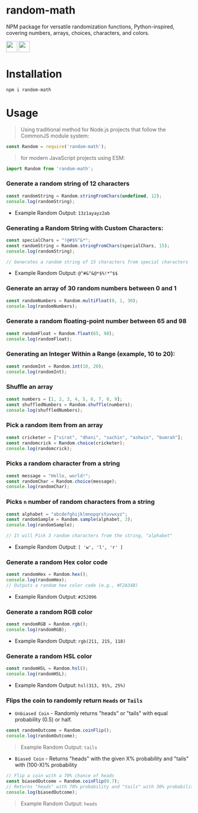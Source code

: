 # random-math
NPM package for versatile randomization functions, Python-inspired, covering numbers, arrays, choices, characters, and colors.

<code><img height="30" src="https://img.shields.io/badge/NPM-111111?style=for-the-badge&logo=npm&logoColor=#c63635"></code>
<code><img height="30" src="https://img.shields.io/badge/JavaScript-111111?style=for-the-badge&logo=javascript&logoColor=F7DF1E"></code>


# Installation

```shell
npm i random-math
```

# Usage
<!-- import Random from 'random-math'; -->

> Using traditional method for Node.js projects that follow the CommonJS module system:

```js
const Random = require('random-math');
```
> for modern JavaScript projects using ESM:

```js
import Random from 'random-math';
```

### Generate a random string of 12 characters

```js
const randomString = Random.stringFromChars(undefined, 12);
console.log(randomString);
```
- Example Random Output:  ```13z1ayayz2ab```

###  Generating a Random String with Custom Characters:

```js
const specialChars = "!@#$%^&*";
const randomString = Random.stringFromChars(specialChars, 15);
console.log(randomString);

// Generates a random string of 15 characters from special characters
```

- Example Random Output:  ```@^#&^&@*$%!*^$$```

### Generate an array of 30 random numbers between 0 and 1

```js
const randomNumbers = Random.multiFloat(0, 1, 30);
console.log(randomNumbers);
```

### Generate a random floating-point number between 65 and 98

```js
const randomFloat = Random.float(65, 98);
console.log(randomFloat);
```

###  Generating an Integer Within a Range (example, 10 to 20):

```js
const randomInt = Random.int(10, 20);
console.log(randomInt);
```

### Shuffle an array

```js
const numbers = [1, 2, 3, 4, 5, 6, 7, 8, 9];
const shuffledNumbers = Random.shuffle(numbers);
console.log(shuffledNumbers);
```

### Pick a random item from an array

```js
const cricketer = ["virat", "dhoni", "sachin", "ashwin", "bumrah"];
const randomcrick = Random.choice(cricketer);
console.log(randomcrick);
```

### Picks a random character from a string

```js
const message = "Hello, world!";
const randomChar = Random.choice(message);
console.log(randomChar);
```

### Picks `n` number of random characters from a string

```js
const alphabet = "abcdefghijklmnopqrstuvwxyz";
const randomSample = Random.sample(alphabet, 3);
console.log(randomSample);

// It will Pick 3 random characters from the string, "alphabet"
```

- Example Random Output:  ```[ 'w', 'l', 'r' ]```

### Generate a random Hex color code

```js
const randomHex = Random.hex();
console.log(randomHex);
// Outputs a random hex color code (e.g., #F2A34B)

```
- Example Random Output:  ```#252096```

### Generate a random RGB color

```js
const randomRGB = Random.rgb();
console.log(randomRGB);
```

- Example Random Output:  ```rgb(211, 215, 118)```


### Generate a random HSL color

```js
const randomHSL = Random.hsl();
console.log(randomHSL);
```

- Example Random Output:  ```hsl(313, 91%, 25%)```

### Flips the coin to randomly return `Heads` or `Tails`

- `Unbiased Coin` - Randomly returns "heads" or "tails" with equal probability (0.5) or half.

```js
const randomOutcome = Random.coinFlip();
console.log(randomOutcome);
```
> Example Random Output:  ```tails```

- `Biased Coin` - Returns "heads" with the given X% probability and "tails" with (100-X)% probability

```js
// Flip a coin with a 70% chance of heads
const biasedOutcome = Random.coinFlip(0.7);
// Returns "heads" with 70% probability and "tails" with 30% probability
console.log(biasedOutcome);
```

> Example Random Output:  ```heads```